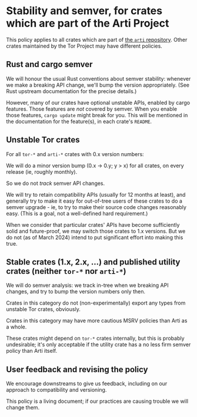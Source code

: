 # Stability and semver, for crates which are part of the Arti Project

This policy applies to all crates which are part of
[the `arti` repository](https://gitlab.torproject.org/tpo/core/arti).
Other crates maintained by the Tor Project may have different policies.

## Rust and cargo semver

We will honour the usual Rust conventions about semver stability:
whenever we make a breaking API change, we'll bump the version appropriately.
(See Rust upstream documentation for the precise details.)

However, many of our crates have optional unstable APIs, 
enabled by cargo features.
Those features are *not* covered by semver.
When you enable those features, `cargo update` might break for you.
This will be mentioned in the documentation for the feature(s),
in each crate's `README`.

## Unstable Tor crates

For all `tor-*` and `arti-*` crates with 0.x version numbers:

We will do a minor version bump (0.x -> 0.y; y > x) for all crates,
on every release (ie, roughly monthly).

So we do not *track* semver API changes.

We will try to retain compatibility APIs (usually for 12 months at least),
and generally try to make it easy for out-of-tree users of these crates
to do a semver upgrade -
ie, to try to make their source code changes reasonably easy.
(This is a goal, not a well-defined hard requirement.)

When we consider that particular crates' APIs have become
sufficiently solid and future-proof,
we may switch those crates to 1.x versions.
But we do not (as of March 2024) intend to put significant effort into making this true.

## Stable crates (1.x, 2.x, ...) and published utility crates (neither `tor-*` nor `arti-*`)

We will do semver analysis:
we track in-tree when we breaking API changes,
and try to bump the version numbers only then.

Crates in this category do not (non-experimentally)
export any types from unstable Tor crates, obviously.

Crates in this category
may have more cautious MSRV policies than Arti as a whole.

These crates might depend on `tor-*` crates internally,
but this is probably undesirable;
it's only acceptable if the utility crate has a no less firm semver policy than Arti itself.

## User feedback and revising the policy

We encourage downstreams to give us feedback, including
on our approach to compatibility and versioning.

This policy is a living document; if our practices are causing trouble we will change them.
